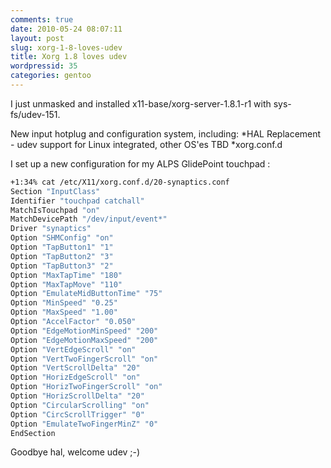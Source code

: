 ```yaml
---
comments: true
date: 2010-05-24 08:07:11
layout: post
slug: xorg-1-8-loves-udev
title: Xorg 1.8 loves udev
wordpressid: 35
categories: gentoo
---
```


I just unmasked and installed x11-base/xorg-server-1.8.1-r1 with sys-fs/udev-151.



> 
New input hotplug and configuration system, including:
 *HAL Replacement - udev support for Linux integrated, other OS'es TBD
 *xorg.conf.d




I set up a new configuration for my ALPS GlidePoint touchpad :



```bash
+1:34% cat /etc/X11/xorg.conf.d/20-synaptics.conf
Section "InputClass"
Identifier "touchpad catchall"
MatchIsTouchpad "on"
MatchDevicePath "/dev/input/event*"
Driver "synaptics"
Option "SHMConfig" "on"
Option "TapButton1" "1"
Option "TapButton2" "3"
Option "TapButton3" "2"
Option "MaxTapTime" "180"
Option "MaxTapMove" "110"
Option "EmulateMidButtonTime" "75"
Option "MinSpeed" "0.25"
Option "MaxSpeed" "1.00"
Option "AccelFactor" "0.050"
Option "EdgeMotionMinSpeed" "200"
Option "EdgeMotionMaxSpeed" "200"
Option "VertEdgeScroll" "on"
Option "VertTwoFingerScroll" "on"
Option "VertScrollDelta" "20"
Option "HorizEdgeScroll" "on"
Option "HorizTwoFingerScroll" "on"
Option "HorizScrollDelta" "20"
Option "CircularScrolling" "on"
Option "CircScrollTrigger" "0"
Option "EmulateTwoFingerMinZ" "0"
EndSection
```


Goodbye hal, welcome udev ;-)
